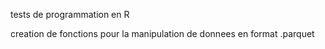 tests de programmation en R

creation de fonctions pour la manipulation de donnees en format .parquet
